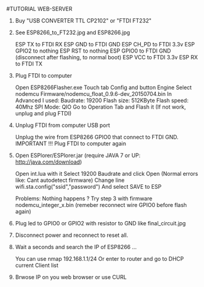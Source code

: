 #TUTORIAL WEB-SERVER

1) Buy "USB CONVERTER TTL CP2102" or "FTDI FT232"

2) See ESP8266_to_FT232.jpg and ESP8266.jpg

	ESP TX to FTDI RX
	ESP GND to FTDI GND
	ESP CH_PD to FTDI 3.3v
	ESP GPIO2 to nothing
	ESP RST to nothing
	ESP GPIO0 to FTDI GND (disconnect after flashing, to normal boot)
	ESP VCC to FTDI 3.3v
	ESP RX to FTDI TX

3) Plug FTDI to computer

	Open ESP8266Flasher.exe
	Touch tab Config and button Engine
	Select nodemcu Firmware/nodemcu_float_0.9.6-dev_20150704.bin
	In Advanced I used:
		Baudrate: 19200
		Flash size: 512KByte
		Flash speed: 40Mhz
		SPI Mode: QIO
	Go to Operation Tab and Flash it (If not work, unplug and plug FTDI)

4) Unplug FTDI from computer USB port

	Unplug the wire from ESP8266 GPIO0 that connect to FTDI GND. IMPORTANT !!!
	Plug FTDI to computer again

5) Open ESPlorer/ESPlorer.jar (require JAVA 7 or UP: http://java.com/download)
	
	Open int.lua with it
	Select 19200 Baudrate and click Open (Normal errors like: Cant autodetect firmware) 
	Change line wifi.sta.config("ssid","password")
	And select SAVE to ESP

	Problems: Nothing happens ? Try step 3 with firmware nodemcu_integer_x.bin (remeber reconnect wire GPIO0 before flash again)

6) Plug led to GPIO0 or GPIO2 with resistor to GND like final_circuit.jpg

7) Disconnect power and reconnect to reset all.

8) Wait a seconds and search the IP of ESP8266 ...

	You can use nmap 192.168.1.1/24
	Or enter to router and go to DHCP current Client list

9) Brwose IP on you web browser or use CURL